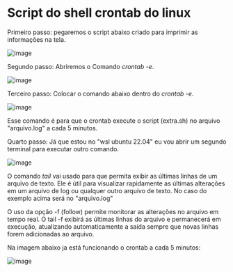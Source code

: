 # Script do shell crontab do linux


Primeiro passo: pegaremos o script abaixo criado para imprimir as informações na tela.

![image](https://github.com/gabiel98/script_do_shell_crontab_do_linux/assets/100876842/86a9b6d4-d31a-4cf9-9834-88b781f8d45f)

Segundo passo: Abriremos o Comando *crontab -e*.

![image](https://github.com/gabiel98/script_do_shell_crontab_do_linux/assets/100876842/de609cab-de1c-46aa-895b-17d48c490832)

Terceiro passo: Colocar o comando abaixo dentro do *crontab -e*.

![image](https://github.com/gabiel98/script_do_shell_crontab_do_linux/assets/100876842/2050e506-942e-4238-8de3-cadfd677d2b3)

Esse comando é para que o crontab execute o script (extra.sh) no arquivo "arquivo.log" a cada 5 minutos.

Quarto passo: Já que estou no "wsl ubuntu 22.04" eu vou abrir um segundo terminal para executar outro comando.

![image](https://github.com/gabiel98/script_do_shell_crontab_do_linux/assets/100876842/d4d3b5cf-1bb5-4d71-a4dc-43e1c4703aeb)

O comando *tail* vai usado para que permita exibir as últimas linhas de um arquivo de texto. Ele é útil para visualizar rapidamente as últimas alterações em um arquivo de log ou qualquer outro arquivo de texto. No caso do exemplo acima será no "arquivo.log"

O uso da opção -f (follow) permite monitorar as alterações no arquivo em tempo real. O tail -f exibirá as últimas linhas do arquivo e permanecerá em execução, atualizando automaticamente a saída sempre que novas linhas forem adicionadas ao arquivo.

Na imagem abaixo ja está funcionando o crontab a cada 5 minutos:

![image](https://github.com/gabiel98/script_do_shell_crontab_do_linux/assets/100876842/c82eaa55-4434-4cb4-bcd4-c80d2b0997d0)

